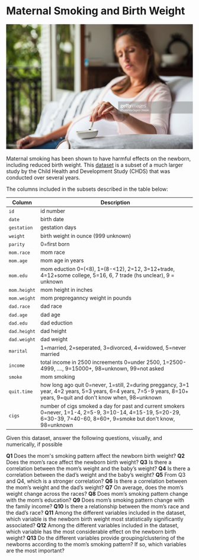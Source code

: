 # Maternal Smoking and Birth Weight

![Maternal Smoking](images/smoking.jpeg)

Maternal smoking has been shown to have harmful effects on the newborn, including reduced birth weight. This [dataset](smoking.tsv) is a subset of a much larger study by the Child Health and Development Study (CHDS) that was conducted over several years.

The columns included in the subsets described in the table below:

| Column | Description |
| -- | -- |
| `id` | id number |
| `date` | birth date |
| `gestation` | gestation days |
| `weight` | birth weight in ounce (999 unknown) |
| `parity` | 0=first born |
| `mom.race` | mom race |
| `mom.age` | mom age in years |
| `mom.edu` | mom eduction 0=(<8), 1=(8-<12), 2=12, 3=12+trade, 4=12+some college, 5=16, 6, 7 trade (hs unclear), 9 = unknown |
| `mom.height` | mom height in inches |
| `mom.weight` | mom prepreganncy weight in pounds |
| `dad.race` | dad race |
| `dad.age` | dad age |
| `dad.edu` | dad eduction |
| `dad.height` | dad height |
| `dad.weight` | dad weight |
| `marital` | 1=married, 2=seperated, 3=divorced, 4=widowed, 5=never married |
| `income` | total income in 2500 increements 0=under 2500, 1=2500-4999, ...., 9=15000+, 98=unknown, 99=not asked |
| `smoke` | mom smoking
| `quit.time` | how long ago quit 0=never, 1=still, 2=during preggancy, 3=1 year, 4=2 years, 5=3 years, 6=4 years, 7=5-9 years, 8=10+ years, 9=quit and don't know when, 98=unknown |
| `cigs` | number of cigs smoked a day for past and current smokers 0=never, 1=1-4, 2=5-9, 3=10-14, 4=15-19, 5=20-29, 6=30-39, 7=40-60, 8=60+, 9=smoke but don't know, 98=unknown |

Given this dataset, answer the following questions, visually, and numerically, if possible

**Q1** Does the mom's smoking pattern affect the newborn birth weight?
**Q2** Does the mom’s race affect the newborn birth weight?
**Q3** Is there a correlation between the mom’s weight and the baby’s weight?
**Q4** Is there a correlation between the dad’s weight and the baby’s weight?
**Q5** From Q3 and Q4, which is a stronger correlation?
**Q6** Is there a correlation between the mom’s weight and the dad’s weight?
**Q7** On average, does the mom’s weight change across the races?
**Q8** Does mom’s smoking pattern change with the mom’s education?
**Q9** Does mom’s smoking pattern change with the family income?
**Q10** Is there a relationship between the mom’s race and the dad’s race?
**Q11** Among the different variables included in the dataset, which variable is the newborn birth weight most statistically significantly associated?
**Q12** Among the different variables included in the dataset, which variable has the most considerable effect on the newborn birth weight?
**Q13** Do the different variables provide grouping/clustering of the newborns according to the mom’s smoking pattern? If so, which variables are the most important?
